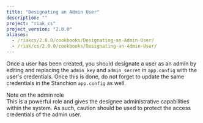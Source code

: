 ```yaml
---
title: "Designating an Admin User"
description: ""
project: "riak_cs"
project_version: "2.0.0"
aliases:
  - /riakcs/2.0.0/cookbooks/Designating-an-Admin-User/
  - /riak/cs/2.0.0/cookbooks/Designating-an-Admin-User/
---
```


Once a user has been created, you should designate a user as an admin by
editing and replacing the `admin_key` and `admin_secret` in `app.config`
with the user's credentials. Once this is done, do not forget to update
the same credentials in the Stanchion `app.config` as well.

<div class="note">
<div class="title">Note on the admin role</div>
This is a powerful role and gives the designee administrative
capabilities within the system. As such, caution should be used to
protect the access credentials of the admin user.
</div>
